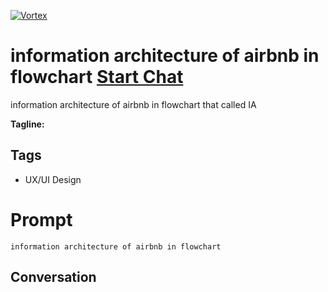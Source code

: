 
[![Vortex](null)](https://gptcall.net/chat.html?data=%7B%22contact%22%3A%7B%22id%22%3A%22CojPXs4BR33UYAyOClwe9%22%2C%22flow%22%3Atrue%7D%7D)
# information architecture of airbnb in flowchart [Start Chat](https://gptcall.net/chat.html?data=%7B%22contact%22%3A%7B%22id%22%3A%22CojPXs4BR33UYAyOClwe9%22%2C%22flow%22%3Atrue%7D%7D)
information architecture of airbnb in flowchart that called IA




**Tagline:** 

## Tags

- UX/UI Design

# Prompt

```
information architecture of airbnb in flowchart

```

## Conversation




